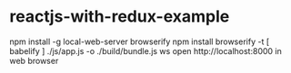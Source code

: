 # reactjs-with-redux-example

npm install -g local-web-server browserify
npm install
browserify -t [ babelify ] ./js/app.js -o ./build/bundle.js
ws
open http://localhost:8000 in web browser
